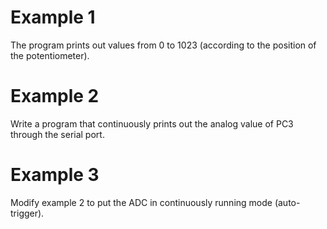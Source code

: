 # Example 1

The program prints out values from 0 to 1023 (according to the position of the potentiometer).

# Example 2

Write a program that continuously prints out the analog value of PC3 through the serial port.

# Example 3

Modify example 2 to put the ADC in continuously running mode (auto-trigger).
